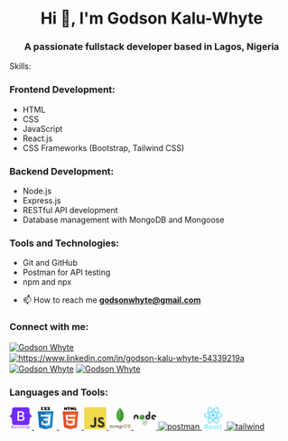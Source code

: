 <h1 align="center">Hi 👋, I'm Godson Kalu-Whyte</h1>
<h3 align="center">A passionate fullstack developer based in Lagos, Nigeria</h3>

Skills:
<h3>Frontend Development:</h3>
<ul>
<li>HTML</li>
<li>CSS</li>
<li>JavaScript</li>
<li>React.js</li>
<li>CSS Frameworks (Bootstrap, Tailwind CSS)</li>
</ul> 
<h3>Backend Development:</h3>
<ul>
<li>Node.js </li>
  <li>Express.js </li>
  <li>RESTful API development </li>
  <li>Database management with MongoDB and Mongoose</li>
</ul>
<h3>Tools and Technologies:</h3>
<ul>
  <li>Git and GitHub</li>
  <li>Postman for API testing</li>
  <li>npm and npx</li>
</ul>

- 📫 How to reach me **godsonwhyte@gmail.com**

<h3 align="left">Connect with me:</h3>
<p align="left">
<a href="https://twitter.com/godson_whyte" target="blank"><img align="center" src="https://raw.githubusercontent.com/rahuldkjain/github-profile-readme-generator/master/src/images/icons/Social/twitter.svg" alt="Godson Whyte" height="30" width="40" /></a>
<a href="https://www.linkedin.com/in/godson-kalu-whyte-54339219a" target="blank"><img align="center" src="https://raw.githubusercontent.com/rahuldkjain/github-profile-readme-generator/master/src/images/icons/Social/linked-in-alt.svg" alt="https://www.linkedin.com/in/godson-kalu-whyte-54339219a" height="30" width="40" /></a>
<a href="https://m.facebook.com/godsonwhyte" target="blank"><img align="center" src="https://raw.githubusercontent.com/rahuldkjain/github-profile-readme-generator/master/src/images/icons/Social/facebook.svg" alt="Godson Whyte" height="30" width="40" /></a>
<a href="https://instagram.com/godson_whyte" target="blank"><img align="center" src="https://raw.githubusercontent.com/rahuldkjain/github-profile-readme-generator/master/src/images/icons/Social/instagram.svg" alt="Godson Whyte" height="30" width="40" /></a>
</p>

<h3 align="left">Languages and Tools:</h3>
<p align="left"> <a href="https://getbootstrap.com" target="_blank" rel="noreferrer"> <img src="https://raw.githubusercontent.com/devicons/devicon/master/icons/bootstrap/bootstrap-plain-wordmark.svg" alt="bootstrap" width="40" height="40"/> </a> <a href="https://www.w3schools.com/css/" target="_blank" rel="noreferrer"> <img src="https://raw.githubusercontent.com/devicons/devicon/master/icons/css3/css3-original-wordmark.svg" alt="css3" width="40" height="40"/> </a> <a href="https://www.w3.org/html/" target="_blank" rel="noreferrer"> <img src="https://raw.githubusercontent.com/devicons/devicon/master/icons/html5/html5-original-wordmark.svg" alt="html5" width="40" height="40"/> </a> <a href="https://developer.mozilla.org/en-US/docs/Web/JavaScript" target="_blank" rel="noreferrer"> <img src="https://raw.githubusercontent.com/devicons/devicon/master/icons/javascript/javascript-original.svg" alt="javascript" width="40" height="40"/> </a> <a href="https://www.mongodb.com/" target="_blank" rel="noreferrer"> <img src="https://raw.githubusercontent.com/devicons/devicon/master/icons/mongodb/mongodb-original-wordmark.svg" alt="mongodb" width="40" height="40"/> </a> <a href="https://nodejs.org" target="_blank" rel="noreferrer"> <img src="https://raw.githubusercontent.com/devicons/devicon/master/icons/nodejs/nodejs-original-wordmark.svg" alt="nodejs" width="40" height="40"/> </a> <a href="https://postman.com" target="_blank" rel="noreferrer"> <img src="https://www.vectorlogo.zone/logos/getpostman/getpostman-icon.svg" alt="postman" width="40" height="40"/> </a> <a href="https://reactjs.org/" target="_blank" rel="noreferrer"> <img src="https://raw.githubusercontent.com/devicons/devicon/master/icons/react/react-original-wordmark.svg" alt="react" width="40" height="40"/> </a> <a href="https://tailwindcss.com/" target="_blank" rel="noreferrer"> <img src="https://www.vectorlogo.zone/logos/tailwindcss/tailwindcss-icon.svg" alt="tailwind" width="40" height="40"/> </a> </p>
<!--
<p><img align="center" src="https://github-readme-stats.vercel.app/api/top-langs?username=godson-whyte&show_icons=true&locale=en&layout=compact" alt="Godson Whyte" /></p>
-->
